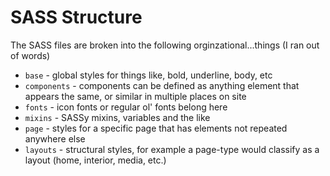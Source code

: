 # SASS Structure
The SASS files are broken into the following orginzational...things (I ran out of words)

- `base` - global styles for things like, bold, underline, body, etc
- `components` - components can be defined as anything element that appears the same, or similar in multiple places on site
- `fonts` - icon fonts or regular ol' fonts belong here
- `mixins` - SASSy mixins, variables and the like
- `page` - styles for a specific page that has elements not repeated anywhere else
- `layouts` - structural styles, for example a page-type would classify as a layout (home, interior, media, etc.)